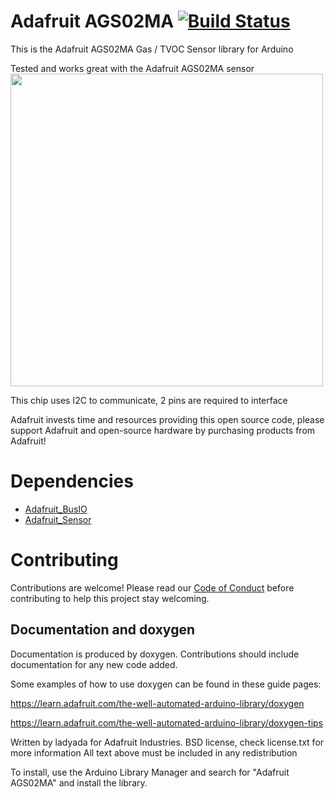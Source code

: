 # Adafruit AGS02MA [![Build Status](https://github.com/adafruit/Adafruit_AGS02MA/workflows/Arduino%20Library%20CI/badge.svg)](https://github.com/adafruit/Adafruit_AGS02MA/actions)

This is the Adafruit AGS02MA Gas / TVOC Sensor library for Arduino

Tested and works great with the Adafruit AGS02MA sensor
[<img src="assets/board.png?raw=true" width="500px">](https://www.adafruit.com/products/)


This chip uses I2C to communicate, 2 pins are required to interface

Adafruit invests time and resources providing this open source code, please support Adafruit and open-source hardware by purchasing products from Adafruit!

# Dependencies
* [Adafruit_BusIO](https://github.com/adafruit/Adafruit_BusIO)
* [Adafruit_Sensor](https://github.com/adafruit/Adafruit_Sensor)

# Contributing

Contributions are welcome! Please read our [Code of Conduct](https://github.com/adafruit/Adafruit_AGS02MA/blob/master/code_of_conduct.md>)
before contributing to help this project stay welcoming.

## Documentation and doxygen
Documentation is produced by doxygen. Contributions should include documentation for any new code added.

Some examples of how to use doxygen can be found in these guide pages:

https://learn.adafruit.com/the-well-automated-arduino-library/doxygen

https://learn.adafruit.com/the-well-automated-arduino-library/doxygen-tips

Written by ladyada for Adafruit Industries.
BSD license, check license.txt for more information
All text above must be included in any redistribution

To install, use the Arduino Library Manager and search for "Adafruit AGS02MA" and install the library.
